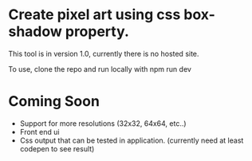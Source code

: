 # Create pixel art using css box-shadow property.

This tool is in version 1.0, currently there is no hosted site. 

To use, clone the repo and run locally with npm run dev

# Coming Soon

 - Support for more resolutions (32x32, 64x64, etc..)
 - Front end ui
 - Css output that can be tested in application. (currently need at least codepen to see result)




